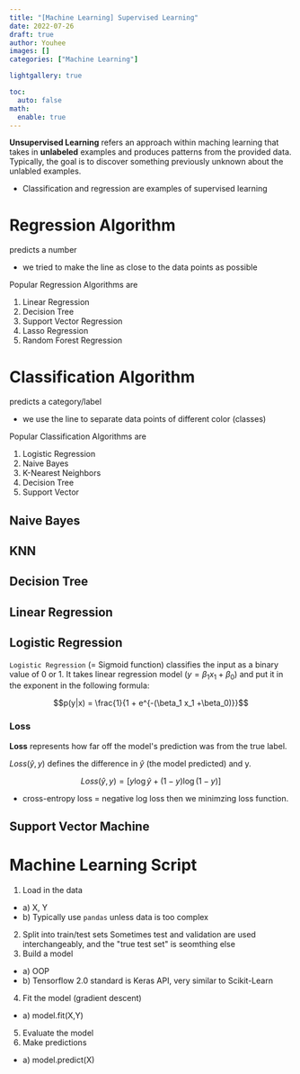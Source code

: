 ```yaml
---
title: "[Machine Learning] Supervised Learning"
date: 2022-07-26
draft: true
author: Youhee
images: []
categories: ["Machine Learning"]

lightgallery: true

toc:
  auto: false
math:
  enable: true
---
```


**Unsupervised Learning** refers an approach within maching learning that takes in **unlabeled** examples and produces patterns from the provided data. Typically, the goal is to discover something previously unknown about the unlabled examples. 

* Classification and regression are examples of supervised learning 

# Regression Algorithm 
predicts a number
- we tried to make the line as close to the data points as possible

Popular Regression Algorithms are

  1. Linear Regression
  2. Decision Tree
  3. Support Vector Regression
  4. Lasso Regression
  5. Random Forest Regression

# Classification Algorithm
predicts a category/label
- we use the line to separate data points of different color (classes)

Popular Classification Algorithms are

  1. Logistic Regression
  2. Naive Bayes
  3. K-Nearest Neighbors
  4. Decision Tree
  5. Support Vector 

## Naive Bayes
## KNN  
## Decision Tree
## Linear Regression
## Logistic Regression 


`Logistic Regression` (= Sigmoid function) classifies the input as a binary value of 0 or 1. It takes linear regression model ($y = \beta_1 x_1 +\beta_0$) and put it in the exponent in the following formula:

$$p(y|x) = \frac{1}{1 + e^{-(\beta_1 x_1 +\beta_0)}}$$

### Loss 
**Loss** represents how far off the model's prediction was from the true label. 

$Loss(\hat{y}, y)$ defines the difference in $\hat{y}$ (the model predicted) and y. 

$$Loss(\hat{y}, y) = [y\log{\hat{y}} + (1-y)\log{(1-y)}] $$

* cross-entropy loss = negative log loss 
then we minimzing loss function. 

## Support Vector Machine 

# Machine Learning Script 
1. Load in the data 
- a) X, Y
- b) Typically use `pandas` unless data is too complex
2. Split into train/test sets
Sometimes test and validation are used interchangeably, and the "true test set" is seomthing else
3. Build a model 
- a) OOP
- b) Tensorflow 2.0 standard is Keras API, very similar to Scikit-Learn
4. Fit the model (gradient descent)
- a) model.fit(X,Y)
5. Evaluate the model 
6. Make predictions 
- a) model.predict(X)


